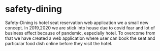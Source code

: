 # safety-dining
Safety-Dining is hotel seat reservation web application we a small new concept. In 2019,2020 we are stick into house due to covid fear and lot of business effect because of pandemic, especially hotel. To overcome from that we have created a web application where user can book the seat and particular food dish online before they visit the hotel.
